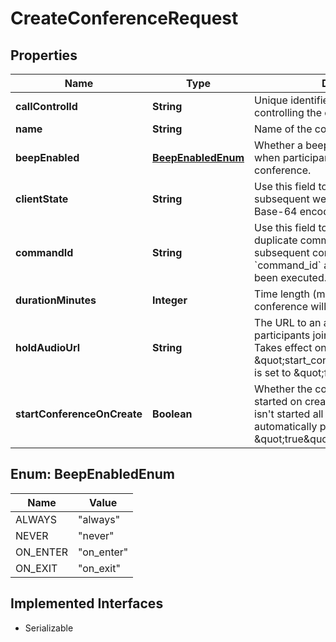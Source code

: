 

# CreateConferenceRequest

## Properties

Name | Type | Description | Notes
------------ | ------------- | ------------- | -------------
**callControlId** | **String** | Unique identifier and token for controlling the call | 
**name** | **String** | Name of the conference | 
**beepEnabled** | [**BeepEnabledEnum**](#BeepEnabledEnum) | Whether a beep sound should be played when participants join and/or leave the conference. |  [optional]
**clientState** | **String** | Use this field to add state to every subsequent webhook. It must be a valid Base-64 encoded string. |  [optional]
**commandId** | **String** | Use this field to avoid execution of duplicate commands. Telnyx will ignore subsequent commands with the same &#x60;command_id&#x60; as one that has already been executed. |  [optional]
**durationMinutes** | **Integer** | Time length (minutes) after which the conference will end. |  [optional]
**holdAudioUrl** | **String** | The URL to an audio file to be played to participants joining the conference. Takes effect only when \&quot;start_conference_on_create\&quot; is set to \&quot;false\&quot;. |  [optional]
**startConferenceOnCreate** | **Boolean** | Whether the conference should be started on creation. If the conference isn&#39;t started all participants that join are automatically put on hold. Defaults to \&quot;true\&quot;. |  [optional]



## Enum: BeepEnabledEnum

Name | Value
---- | -----
ALWAYS | &quot;always&quot;
NEVER | &quot;never&quot;
ON_ENTER | &quot;on_enter&quot;
ON_EXIT | &quot;on_exit&quot;


## Implemented Interfaces

* Serializable


